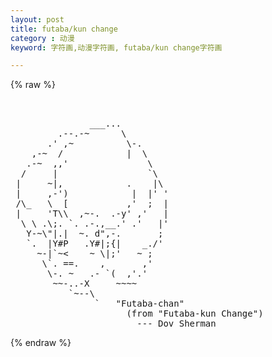 ```yaml
---
layout: post
title: futaba/kun change
category : 动漫
keyword: 字符画,动漫字符画, futaba/kun change字符画

---
```

{% raw %}
<pre>


               ___...
         .--.-~      \
       .' ,~          \-.
    ,-~  /            |  \
   .-~  ,,'               \
  /     |                 `\
 |     ~|,            .    |\
 |     ,-')            |  |' '
 /\_   \  [           ,'  ;  |
 |     'T\\  ,~-.  .-y' ,'   |
  \ \ .\;. `. .-.,__.' .'   |'
   Y-~\"|.|  ~. d",-.       ;
   `.  |Y#P   .Y#|;{|    _./'
     ~-|`~<    ~ \|;'   ~ ;
      \`. ==.    ,       ,'
       \-. ~   .- `(  ,'.'
        ~~-..-X     ~~~~
           `~--\
                `   "Futaba-chan"
                      (from "Futaba-kun Change")
                        --- Dov Sherman </pre>
{% endraw %}
